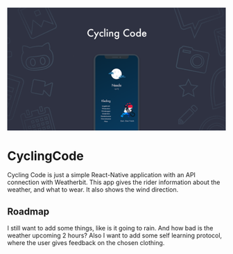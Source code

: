 ![CyclingCode](readme/cyclingcodemock.png)

# CyclingCode
Cycling Code is just a simple React-Native application with an API connection with Weatherbit.
This app gives the rider information about the weather, and what to wear. It also shows the wind direction.

## Roadmap
I still want to add some things, like is it going to rain. And how bad is the weather upcoming 2 hours?
Also I want to add some self learning protocol, where the user gives feedback on the chosen clothing.

